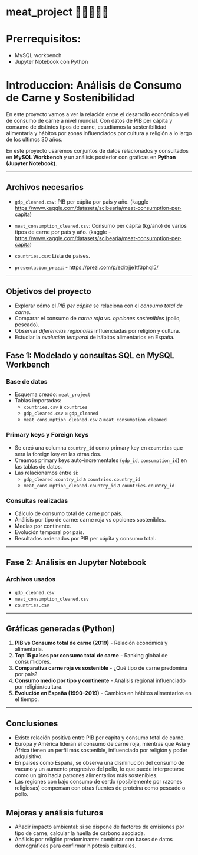 # meat_project 🥩🥩🥩🥩🥩

# Prerrequisitos:
- MySQL workbench
- Jupyter Notebook con Python


# Introduccion: Análisis de Consumo de Carne y Sostenibilidad

En este proyecto vamos a ver la relación entre el desarrollo económico y el de consumo de carne a nivel mundial. Con datos de PIB per cápita y consumo de distintos tipos de carne, estudiamos la sostenibilidad alimentaria y hábitos por zonas influenciados por cultura y religión a lo largo de los ultimos 30 años.

En este proyecto usaremos conjuntos de datos relacionados y consultados en **MySQL Workbench** y un análisis posterior con graficas en **Python (Jupyter Notebook)**.

---

## Archivos necesarios

- `gdp_cleaned.csv`: PIB per cápita por país y año. (kaggle - https://www.kaggle.com/datasets/scibearia/meat-consumption-per-capita)
- `meat_consumption_cleaned.csv`: Consumo per cápita (kg/año) de varios tipos de carne por país y año. (kaggle - https://www.kaggle.com/datasets/scibearia/meat-consumption-per-capita)
- `countries.csv`: Lista de países.

- `presentacion_prezi`: - https://prezi.com/p/edit/jje1tf3phql5/

---

## Objetivos del proyecto

- Explorar cómo el *PIB per cápita* se relaciona con el *consumo total de carne*.
- Comparar el consumo de *carne roja* vs. *opciones sostenibles* (pollo, pescado).
- Observar *diferencias regionales* influenciadas por religión y cultura.
- Estudiar la *evolución temporal* de hábitos alimentarios en España.

## Fase 1: Modelado y consultas SQL en MySQL Workbench
### Base de datos
- Esquema creado: `meat_project`
- Tablas importadas:
  - `countries.csv` a `countries`
  - `gdp_cleaned.csv` a `gdp_cleaned`
  - `meat_consumption_cleaned.csv` a `meat_consumption_cleaned`

### Primary keys y Foreign keys
- Se creó una columna `country_id` como primary key en `countries` que sera la foreign key en las otras dos.
- Creamos primary keys auto-incrementales (`gdp_id`, `consumption_id`) en las tablas de datos.
- Las relacionamos entre si:
  - `gdp_cleaned.country_id` a `countries.country_id`
  - `meat_consumption_cleaned.country_id` a `countries.country_id`

### Consultas realizadas
- Cálculo de consumo total de carne por país.
- Análisis por tipo de carne: carne roja vs opciones sostenibles.
- Medias por continente.
- Evolución temporal por país.
- Resultados ordenados por PIB per cápita y consumo total.

---

## Fase 2: Análisis en Jupyter Notebook

### Archivos usados
- `gdp_cleaned.csv`
- `meat_consumption_cleaned.csv`
- `countries.csv`

---

## Gráficas generadas (Python)

1. **PIB vs Consumo total de carne (2019)**  - Relación económica y alimentaria.
2. **Top 15 países por consumo total de carne**  - Ranking global de consumidores.
3. **Comparativa carne roja vs sostenible**  - ¿Qué tipo de carne predomina por país?
4. **Consumo medio por tipo y continente**  - Análisis regional influenciado por religión/cultura.
5. **Evolución en España (1990–2019)**  - Cambios en hábitos alimentarios en el tiempo.

---

## Conclusiones
- Existe relación positiva entre PIB per cápita y consumo total de carne.
- Europa y América lideran el consumo de carne roja, mientras que Asia y África tienen un perfil más sostenible, influenciado por religión y poder adquisitivo.
- En países como España, se observa una disminución del consumo de vacuno y un aumento progresivo del pollo, lo que puede interpretarse como un giro hacia patrones alimentarios más sostenibles.
- Las regiones con bajo consumo de cerdo (posiblemente por razones religiosas) compensan con otras fuentes de proteína como pescado o pollo.

## Mejoras y análisis futuros

- Añadir impacto ambiental: si se dispone de factores de emisiones por tipo de carne, calcular la huella de carbono asociada.
- Análisis por religión predominante: combinar con bases de datos demográficas para confirmar hipótesis culturales.